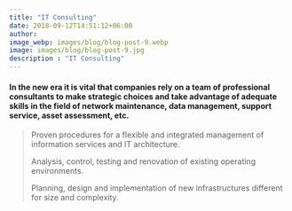 ```yaml
---
title: "IT Consulting"
date: 2018-09-12T14:51:12+06:00
author:
image_webp: images/blog/blog-post-9.webp
image: images/blog/blog-post-9.jpg
description : "IT Consulting"
---
```


#### In the new era it is vital that companies rely on a team of professional consultants to make strategic choices and take advantage of adequate skills in the field of network maintenance, data management, support service, asset assessment, etc.

> Proven procedures for a flexible and integrated management of information services and IT architecture.
> 
> Analysis, control, testing and renovation of existing operating environments.
> 
> Planning, design and implementation of new infrastructures different for size and complexity.

